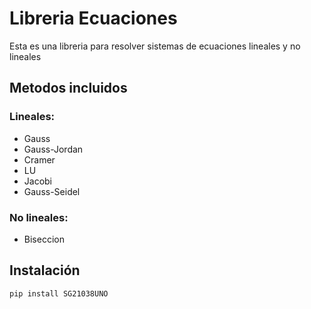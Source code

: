 #  Libreria Ecuaciones

Esta es una libreria para resolver sistemas de ecuaciones lineales y no lineales

## Metodos incluidos

### Lineales:
- Gauss
- Gauss-Jordan
- Cramer
- LU
- Jacobi
- Gauss-Seidel

### No lineales:
- Biseccion

## Instalación

```bash
pip install SG21038UNO
